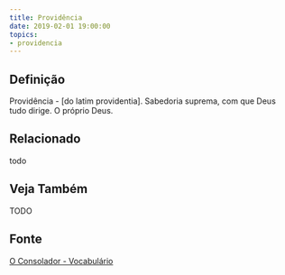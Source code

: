```yaml
---
title: Providência
date: 2019-02-01 19:00:00
topics:
- providencia
---
```


## Definição
Providência - [do latim providentia]. Sabedoria suprema, com que Deus tudo
dirige. O próprio Deus.

## Relacionado
todo

## Veja Também
TODO

## Fonte
[O Consolador - Vocabulário](http://www.oconsolador.com.br/linkfixo/vocabulario/principal.html)

